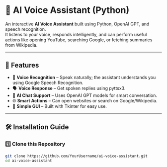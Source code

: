 # 🧠 AI Voice Assistant (Python)

An interactive **AI Voice Assistant** built using Python, OpenAI GPT, and speech recognition.  
It listens to your voice, responds intelligently, and can perform useful actions like opening YouTube, searching Google, or fetching summaries from Wikipedia.

---

## 🚀 Features

- 🎤 **Voice Recognition** – Speak naturally; the assistant understands you using Google Speech Recognition.  
- 🗣️ **Voice Response** – Get spoken replies using pyttsx3.  
- 🤖 **AI Chat Support** – Uses OpenAI GPT models for smart conversation.  
- 🌐 **Smart Actions** – Can open websites or search on Google/Wikipedia.  
- 💬 **Simple GUI** – Built with Tkinter for easy use.

---

## 🛠️ Installation Guide

### 1️⃣ Clone this Repository
```bash
git clone https://github.com/YourUsername/ai-voice-assistant.git
cd ai-voice-assistant
